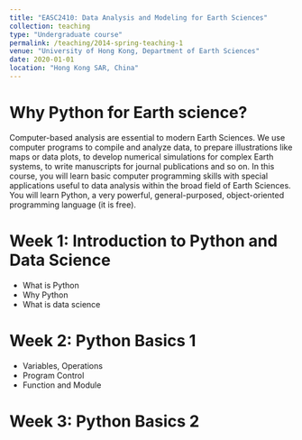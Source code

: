 ```yaml
---
title: "EASC2410: Data Analysis and Modeling for Earth Sciences"
collection: teaching
type: "Undergraduate course"
permalink: /teaching/2014-spring-teaching-1
venue: "University of Hong Kong, Department of Earth Sciences"
date: 2020-01-01
location: "Hong Kong SAR, China"
---
```


Why Python for Earth science?
======

Computer-based analysis are essential to modern Earth Sciences. We use computer programs to compile and analyze data, to prepare illustrations like maps or data plots, to develop numerical simulations for complex Earth systems, to write manuscripts for journal publications and so on. In this course, you will learn basic computer programming skills with special applications useful to data analysis within the broad field of Earth Sciences. You will learn Python, a very powerful, general-purposed, object-oriented programming language (it is free).

Week 1: Introduction to Python and Data Science
======
* What is Python
* Why Python
* What is data science

Week 2: Python Basics 1
======
* Variables, Operations
* Program Control
* Function and Module

Week 3: Python Basics 2
======
